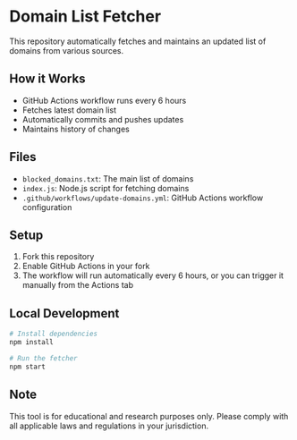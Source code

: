 # Domain List Fetcher

This repository automatically fetches and maintains an updated list of domains from various sources.

## How it Works

- GitHub Actions workflow runs every 6 hours
- Fetches latest domain list
- Automatically commits and pushes updates
- Maintains history of changes

## Files

- `blocked_domains.txt`: The main list of domains
- `index.js`: Node.js script for fetching domains
- `.github/workflows/update-domains.yml`: GitHub Actions workflow configuration

## Setup

1. Fork this repository
2. Enable GitHub Actions in your fork
3. The workflow will run automatically every 6 hours, or you can trigger it manually from the Actions tab

## Local Development

```bash
# Install dependencies
npm install

# Run the fetcher
npm start
```

## Note

This tool is for educational and research purposes only. Please comply with all applicable laws and regulations in your jurisdiction.
